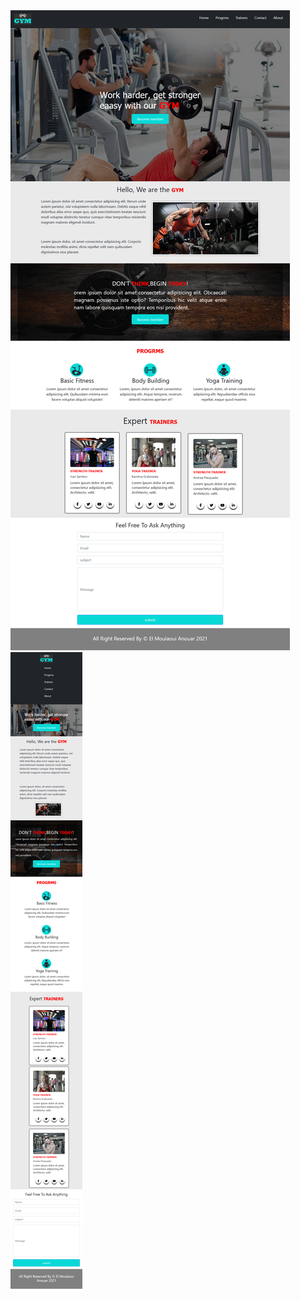 <img src="https://github.com/ElMoulaouiAnouar/WebSite_GYM_Static_responsive_using_html5_CSS3_javaScript_bootstarp/blob/main/screen%20normal.png">
 <br/>
<img align="center" src="https://github.com/ElMoulaouiAnouar/WebSite_GYM_Static_responsive_using_html5_CSS3_javaScript_bootstarp/blob/main/sport_responsive.png">
